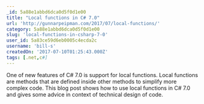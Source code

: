 ```yaml
---
_id: 5a88e1abbd6dca0d5f0d1e00
title: "Local functions in C# 7.0"
url: 'http://gunnarpeipman.com/2017/07/local-functions/'
category: 5a88e1abbd6dca0d5f0d1e00
slug: 'local-functions-in-csharp-7-0'
user_id: 5a83ce59d6eb0005c4ecda2c
username: 'bill-s'
createdOn: '2017-07-10T01:25:43.000Z'
tags: [.net,c#]
---
```


One of new features of C# 7.0 is support for local functions. Local functions are methods that are defined inside other methods to simplify more complex code. This blog post shows how to use local functions in C# 7.0 and gives some advice in context of technical design of code.

